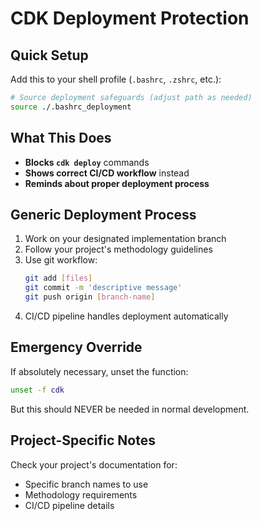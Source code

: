 # CDK Deployment Protection

## Quick Setup

Add this to your shell profile (`.bashrc`, `.zshrc`, etc.):

```bash
# Source deployment safeguards (adjust path as needed)
source ./.bashrc_deployment
```

## What This Does

- **Blocks `cdk deploy`** commands
- **Shows correct CI/CD workflow** instead
- **Reminds about proper deployment process**

## Generic Deployment Process

1. Work on your designated implementation branch
2. Follow your project's methodology guidelines
3. Use git workflow:
   ```bash
   git add [files]
   git commit -m 'descriptive message'
   git push origin [branch-name]
   ```
4. CI/CD pipeline handles deployment automatically

## Emergency Override

If absolutely necessary, unset the function:
```bash
unset -f cdk
```

But this should NEVER be needed in normal development.

## Project-Specific Notes

Check your project's documentation for:
- Specific branch names to use
- Methodology requirements 
- CI/CD pipeline details